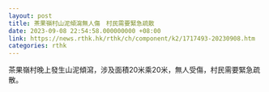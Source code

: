 ```yaml
---
layout: post
title: 茶果嶺村山泥傾瀉無人傷　村民需要緊急疏散
date: 2023-09-08 22:54:58.000000000 +08:00
link: https://news.rthk.hk/rthk/ch/component/k2/1717493-20230908.htm
categories: rthk
---
```


茶果嶺村晚上發生山泥傾瀉，涉及面積20米乘20米，無人受傷，村民需要緊急疏散。
